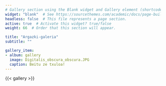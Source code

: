 ```yaml
---
# Gallery section using the Blank widget and Gallery element (shortcode).
widget: "blank"  # See https://sourcethemes.com/academic/docs/page-builder/
headless: false  # This file represents a page section.
active: true  # Activate this widget? true/false
weight: 66  # Order that this section will appear.

title: "Argazki-galeria"
subtitle: ""

gallery_item:
- album: gallery
  image: Digitalis_obscura_obscura.JPG
  caption: Beitu ze txuloa!
---
```


{{< gallery >}}

